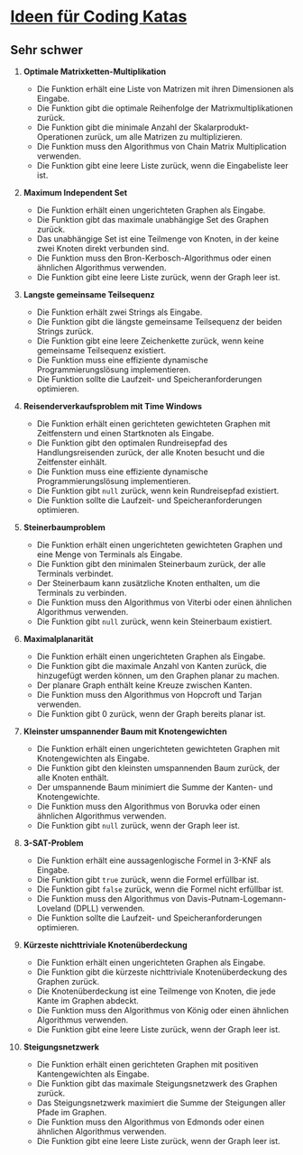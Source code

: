 # [Ideen für Coding Katas](README.md)

## Sehr schwer

1. **Optimale Matrixketten-Multiplikation**
   - Die Funktion erhält eine Liste von Matrizen mit ihren Dimensionen als Eingabe.
   - Die Funktion gibt die optimale Reihenfolge der Matrixmultiplikationen zurück.
   - Die Funktion gibt die minimale Anzahl der Skalarprodukt-Operationen zurück, um alle Matrizen zu multiplizieren.
   - Die Funktion muss den Algorithmus von Chain Matrix Multiplication verwenden.
   - Die Funktion gibt eine leere Liste zurück, wenn die Eingabeliste leer ist.

2. **Maximum Independent Set**
   - Die Funktion erhält einen ungerichteten Graphen als Eingabe.
   - Die Funktion gibt das maximale unabhängige Set des Graphen zurück.
   - Das unabhängige Set ist eine Teilmenge von Knoten, in der keine zwei Knoten direkt verbunden sind.
   - Die Funktion muss den Bron-Kerbosch-Algorithmus oder einen ähnlichen Algorithmus verwenden.
   - Die Funktion gibt eine leere Liste zurück, wenn der Graph leer ist.

3. **Langste gemeinsame Teilsequenz**
   - Die Funktion erhält zwei Strings als Eingabe.
   - Die Funktion gibt die längste gemeinsame Teilsequenz der beiden Strings zurück.
   - Die Funktion gibt eine leere Zeichenkette zurück, wenn keine gemeinsame Teilsequenz existiert.
   - Die Funktion muss eine effiziente dynamische Programmierungslösung implementieren.
   - Die Funktion sollte die Laufzeit- und Speicheranforderungen optimieren.

4. **Reisenderverkaufsproblem mit Time Windows**
   - Die Funktion erhält einen gerichteten gewichteten Graphen mit Zeitfenstern und einen Startknoten als Eingabe.
   - Die Funktion gibt den optimalen Rundreisepfad des Handlungsreisenden zurück, der alle Knoten besucht und die Zeitfenster einhält.
   - Die Funktion muss eine effiziente dynamische Programmierungslösung implementieren.
   - Die Funktion gibt `null` zurück, wenn kein Rundreisepfad existiert.
   - Die Funktion sollte die Laufzeit- und Speicheranforderungen optimieren.

5. **Steinerbaumproblem**
   - Die Funktion erhält einen ungerichteten gewichteten Graphen und eine Menge von Terminals als Eingabe.
   - Die Funktion gibt den minimalen Steinerbaum zurück, der alle Terminals verbindet.
   - Der Steinerbaum kann zusätzliche Knoten enthalten, um die Terminals zu verbinden.
   - Die Funktion muss den Algorithmus von Viterbi oder einen ähnlichen Algorithmus verwenden.
   - Die Funktion gibt `null` zurück, wenn kein Steinerbaum existiert.

6. **Maximalplanarität**
   - Die Funktion erhält einen ungerichteten Graphen als Eingabe.
   - Die Funktion gibt die maximale Anzahl von Kanten zurück, die hinzugefügt werden können, um den Graphen planar zu machen.
   - Der planare Graph enthält keine Kreuze zwischen Kanten.
   - Die Funktion muss den Algorithmus von Hopcroft und Tarjan verwenden.
   - Die Funktion gibt 0 zurück, wenn der Graph bereits planar ist.

7. **Kleinster umspannender Baum mit Knotengewichten**
   - Die Funktion erhält einen ungerichteten gewichteten Graphen mit Knotengewichten als Eingabe.
   - Die Funktion gibt den kleinsten umspannenden Baum zurück, der alle Knoten enthält.
   - Der umspannende Baum minimiert die Summe der Kanten- und Knotengewichte.
   - Die Funktion muss den Algorithmus von Boruvka oder einen ähnlichen Algorithmus verwenden.
   - Die Funktion gibt `null` zurück, wenn der Graph leer ist.

8. **3-SAT-Problem**
   - Die Funktion erhält eine aussagenlogische Formel in 3-KNF als Eingabe.
   - Die Funktion gibt `true` zurück, wenn die Formel erfüllbar ist.
   - Die Funktion gibt `false` zurück, wenn die Formel nicht erfüllbar ist.
   - Die Funktion muss den Algorithmus von Davis-Putnam-Logemann-Loveland (DPLL) verwenden.
   - Die Funktion sollte die Laufzeit- und Speicheranforderungen optimieren.

9. **Kürzeste nichttriviale Knotenüberdeckung**
   - Die Funktion erhält einen ungerichteten Graphen als Eingabe.
   - Die Funktion gibt die kürzeste nichttriviale Knotenüberdeckung des Graphen zurück.
   - Die Knotenüberdeckung ist eine Teilmenge von Knoten, die jede Kante im Graphen abdeckt.
   - Die Funktion muss den Algorithmus von König oder einen ähnlichen Algorithmus verwenden.
   - Die Funktion gibt eine leere Liste zurück, wenn der Graph leer ist.

10. **Steigungsnetzwerk**
    - Die Funktion erhält einen gerichteten Graphen mit positiven Kantengewichten als Eingabe.
    - Die Funktion gibt das maximale Steigungsnetzwerk des Graphen zurück.
    - Das Steigungsnetzwerk maximiert die Summe der Steigungen aller Pfade im Graphen.
    - Die Funktion muss den Algorithmus von Edmonds oder einen ähnlichen Algorithmus verwenden.
    - Die Funktion gibt eine leere Liste zurück, wenn der Graph leer ist.
